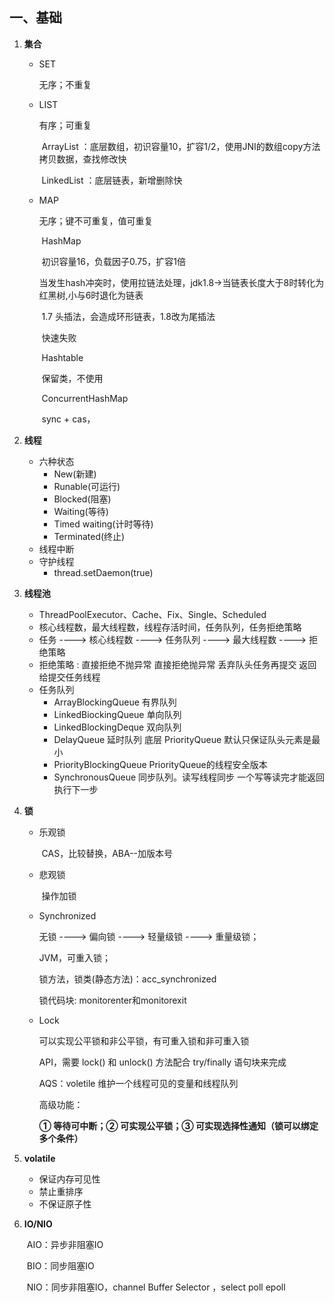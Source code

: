## 一、基础

1. **集合**

   - SET  

     无序；不重复

   - LIST

     有序；可重复

     ​        ArrayList ：底层数组，初识容量10，扩容1/2，使用JNI的数组copy方法拷贝数据，查找修改快

     ​		LinkedList ：底层链表，新增删除快

   - MAP

     无序；键不可重复，值可重复

     ​		HashMap

     ​			初识容量16，负载因子0.75，扩容1倍

     ​			当发生hash冲突时，使用拉链法处理，jdk1.8->当链表长度大于8时转化为红黑树,小与6时退化为链表

     ​			1.7 头插法，会造成环形链表，1.8改为尾插法

     ​			快速失败
     
     ​		Hashtable
     
     ​			保留类，不使用
     
     ​		ConcurrentHashMap
     
     ​				sync + cas，

2. **线程**

   - 六种状态
     - New(新建)
     - Runable(可运行)
     - Blocked(阻塞)
     - Waiting(等待)
     - Timed waiting(计时等待)
     - Terminated(终止)
   - 线程中断
   - 守护线程
     - thread.setDaemon(true)

3. **线程池**

   - ThreadPoolExecutor、Cache、Fix、Single、Scheduled
   - 核心线程数，最大线程数，线程存活时间，任务队列，任务拒绝策略
   - 任务 ----> 核心线程数 ----> 任务队列 ----> 最大线程数 ----> 拒绝策略
   - 拒绝策略 :   直接拒绝不抛异常   直接拒绝抛异常      丢弃队头任务再提交     返回给提交任务线程
   - 任务队列
     - ArrayBlockingQueue 有界队列
     - LinkedBiockingQueue 单向队列
     - LinkedBlockingDeque 双向队列
     - DelayQueue 延时队列  底层 PriorityQueue 默认只保证队头元素是最小
     - PriorityBlockingQueue  PriorityQueue的线程安全版本
     - SynchronousQueue  同步队列。读写线程同步 一个写等读完才能返回执行下一步

4. **锁**

   - 乐观锁

     ​       CAS，比较替换，ABA--加版本号

   - 悲观锁

     ​      操作加锁

   - Synchronized

     无锁 ----> 偏向锁 ----> 轻量级锁 ----> 重量级锁；

     JVM，可重入锁；

     锁方法，锁类(静态方法)：acc_synchronized 

     锁代码块:  monitorenter和monitorexit

   - Lock

     可以实现公平锁和非公平锁，有可重入锁和非可重入锁

     API，需要 lock() 和 unlock() 方法配合 try/finally 语句块来完成

     AQS：voletile 维护一个线程可见的变量和线程队列

     高级功能：

     **① 等待可中断；② 可实现公平锁；③ 可实现选择性通知（锁可以绑定多个条件）**

5. **volatile**

   - 保证内存可见性
   - 禁止重排序
   - 不保证原子性

6. **IO/NIO**

   ​       AIO：异步非阻塞IO

   ​	   BIO：同步阻塞IO

   ​       NIO：同步非阻塞IO，channel Buffer Selector ，select poll epoll 


